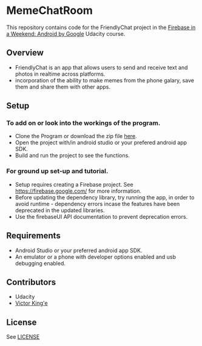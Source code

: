 # MemeChatRoom

This repository contains code for the FriendlyChat project in the [Firebase in a Weekend: Android by Google](https://www.udacity.com/course/firebase-in-a-weekend-by-google-android--ud0352) Udacity course.

## Overview
- FriendlyChat is an app that allows users to send and receive text and photos in realtime across platforms.
- incorporation of the ability to make memes from the phone galary,  save them and share them with other apps.

## Setup
### To add on or look into the workings of the program.
- Clone the Program or download the zip file [here](https://github.com/Vinge1718/ChatApp).
- Open the project with/in android studio or your prefered android app SDK.
- Build and run the project to see the functions.
### For ground up set-up and tutorial.
- Setup requires creating a Firebase project. See https://firebase.google.com/ for more information.
- Before updating the dependency library, try running the app, in order to avoid runtime - dependency errors incase the features have been deprecated in the updated libraries.
- Use the firebaseUI API documentation to prevent deprecation errors.

## Requirements
- Android Studio or your preferred android app SDK.
- An emulator or a phone with developer options enabled and usb debugging enabled.

## Contributors
- Udacity
- [Victor King'e](https://github.com/Vinge1718)

## License
See [LICENSE](LICENSE)
